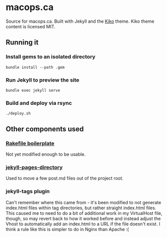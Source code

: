 # macops.ca

Source for macops.ca. Built with Jekyll and the [Kiko](https://kiko.gfjaru.com/) theme. Kiko theme content is licensed MIT.

## Running it

### Install gems to an isolated directory

`bundle install --path .gem`

### Run Jekyll to preview the site

`bundle exec jekyll serve`

### Build and deploy via rsync

`./deploy.sh`

## Other components used

### [Rakefile boilerplate](https://github.com/gummesson/jekyll-rake-boilerplate)

Not yet modified enough to be usable.

### [jekyll-pages-directory](https://github.com/bbakersmith/jekyll-pages-directory)

Used to move a few post.md files out of the project root.

### jekyll-tags plugin

Can't remember where this came from - it's been modified to not generate index.html files within tag directories, but rather straight index.html files. This caused me to need to do a bit of additional work in my VirtualHost file, though, so may revert back to how it worked before and instead adjust the Vhost to automatically add an index.html to a URL if the file doesn't exist. I think a rule like this is simpler to do in Nginx than Apache :(

